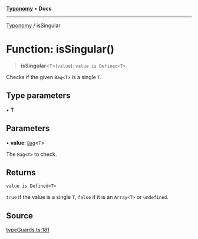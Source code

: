 [**Typonomy**](../README.md) • **Docs**

***

[Typonomy](../globals.md) / isSingular

# Function: isSingular()

> **isSingular**\<`T`\>(`value`): `value is Defined<T>`

Checks if the given `Bag<T>` is a single `T`.

## Type parameters

• **T**

## Parameters

• **value**: [`Bag`](../type-aliases/Bag.md)\<`T`\>

The `Bag<T>` to check.

## Returns

`value is Defined<T>`

`true` if the value is a single `T`, `false` if it is an `Array<T>` or `undefined`.

## Source

[typeGuards.ts:181](https://github.com/softcraft-development/typonomy/blob/c5db2fa8cb85771ae57ef1e5ca7f405fc63a6f0d/src/typeGuards.ts#L181)
